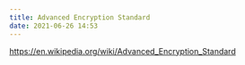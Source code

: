 ```yaml
---
title: Advanced Encryption Standard
date: 2021-06-26 14:53
---
```


https://en.wikipedia.org/wiki/Advanced_Encryption_Standard
